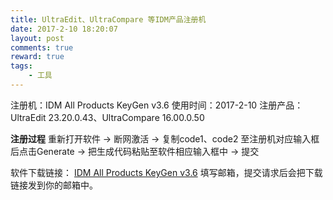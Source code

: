 ```yaml
---
title: UltraEdit、UltraCompare 等IDM产品注册机
date: 2017-2-10 18:20:07
layout: post
comments: true
reward: true
tags:
    - 工具
---
```


注册机：IDM All Products KeyGen v3.6
使用时间：2017-2-10 
注册产品：UltraEdit 23.20.0.43、UltraCompare 16.00.0.50

<!--more-->

**注册过程**
重新打开软件 -> 断网激活 -> 复制code1、code2 至注册机对应输入框后点击Generate -> 把生成代码粘贴至软件相应输入框中 -> 提交

软件下载链接：
[IDM All Products KeyGen v3.6](http://www.filehosting.org/file/details/640587/IDM%20All%20Products%20KeyGen%20v3.6.zip)
填写邮箱，提交请求后会把下载链接发到你的邮箱中。